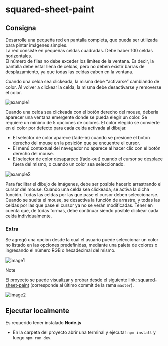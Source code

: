 # squared-sheet-paint
## Consigna
Desarrolle una pequeña red en pantalla completa, que pueda ser utilizada para pintar imágenes simples.  
La red consiste en pequeñas celdas cuadradas. Debe haber 100 celdas horizontales.  
El número de filas no debe exceder los límites de la ventana. Es decir, la pantalla 
debe estar llena de celdas, pero no deben existir barras de desplazamiento, ya que 
todas las celdas caben en la ventana.

Cuando una celda sea clickeada, la misma debe “activarse” cambiando de color. 
Al volver a clickear la celda, la misma debe desactivarse y removerse el color.

![example1](https://github.com/user-attachments/assets/75d40f83-6b1b-4b4d-88f9-7eb50b328a21)


Cuando una celda sea clickeada con el botón derecho del mouse, debería aparecer 
una ventana emergente donde se pueda elegir un color. Se requiere un 
mínimo de 5 opciones de colores. El color elegido se convierte en el color por defecto para cada celda activada al dibujar.
- El selector de color aparece (fade-in) cuando se presione el botón derecho del mouse en la posición que se encuentre el cursor.
- El menú contextual del navegador no aparece al hacer clic con el botón derecho del mouse.
- El selector de color desaparece (fade-out) cuando el cursor se desplace fuera del mismo, o cuando un color sea seleccionado.

![example2](https://github.com/user-attachments/assets/5fc34375-ad18-459a-a05f-f9b3ca08d7c2)


Para facilitar el dibujo de imágenes, debe ser posible hacerlo arrastrando el cursor del mouse. Cuando una celda sea clickeada, se activa la dicha función. Todas las 
celdas por las que pase el cursor deben seleccionarse.  
Cuando se suelta el mouse, se desactiva la función de arrastre, y todas las celdas por las que pase el cursor ya 
no se verán modificadas. Tener en cuenta que, de todas formas, debe continuar siendo posible clickear cada celda individualmente.

### Extra
Se agregó una opción desde la cual el usuario puede seleccionar un color no listado en las opciones predefinidas, mediante una paleta de colores o ingresando el número RGB o hexadecimal del mismo.

![image1](https://github.com/user-attachments/assets/195bf008-860d-4444-b138-0bc2884da1cf)

> [!NOTE]
> El proyecto se puede visualizar y probar desde el siguiente link: [squared-sheet-paint](https://squared-sheet-paint.netlify.app/) (corresponde al último commit de la rama `master`).

![image2](https://github.com/user-attachments/assets/f8cf6000-723c-4815-a6dc-00c2c28d970e)


## Ejecutar localmente
Es requerido tener instalado **Node.js**  
- En la carpeta del proyecto abrir una terminal y ejecutar `npm install` y luego `npm run dev`.
